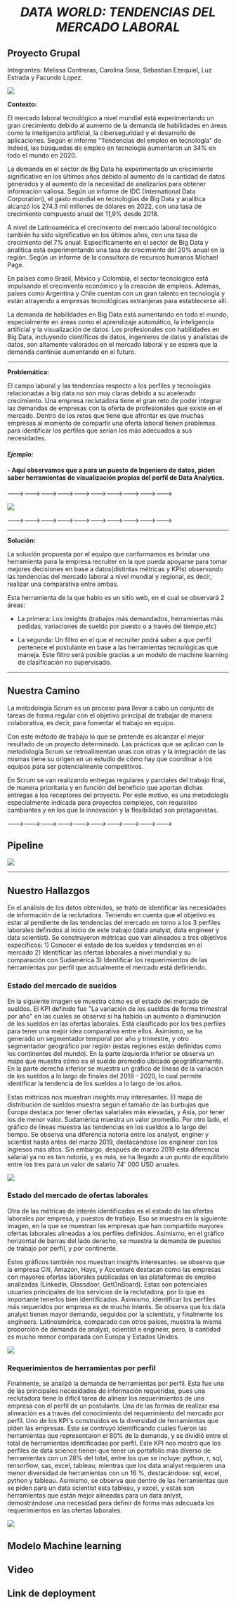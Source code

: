 # <center>***DATA WORLD: TENDENCIAS DEL MERCADO LABORAL*** </center>

## Proyecto Grupal

Integrantes: Melissa Contreras, Carolina Sosa, Sebastian Ezequiel, Luz Estrada y Facundo Lopez.

![](https://www.infoposiciones.net/wp-content/uploads/mercado-trabajo-Large-1.jpg)


**Contexto:** 
 
El mercado laboral tecnológico a nivel mundial está experimentando un gran crecimiento debido al aumento de la demanda de habilidades en áreas como la inteligencia artificial, la ciberseguridad y el desarrollo de aplicaciones. Según el informe "Tendencias del empleo en tecnología" de Indeed, las búsquedas de empleo en tecnología aumentaron un 34% en todo el mundo en 2020.

La demanda en el sector de Big Data ha experimentado un crecimiento significativo en los últimos años debido al aumento de la cantidad de datos generados y al aumento de la necesidad de analizarlos para obtener información valiosa. Según un informe de IDC (International Data Corporation), el gasto mundial en tecnologías de Big Data y analítica alcanzó los 274.3 mil millones de dólares en 2022, con una tasa de crecimiento compuesto anual del 11,9% desde 2018.

A nivel de Latinoamérica el crecimiento del mercado laboral tecnológico también ha sido significativo en los últimos años, con una tasa de crecimiento del 7% anual. Específicamente en el sector de Big Data y analítica está experimentando una tasa de crecimiento del 20% anual en la región. Según un informe de la consultora de recursos humanos Michael Page.

En países como Brasil, México y Colombia, el sector tecnológico está impulsando el crecimiento económico y la creación de empleos. Además, países como Argentina y Chile cuentan con un gran talento en tecnología y están atrayendo a empresas tecnológicas extranjeras para establecerse allí.

La demanda de habilidades en Big Data está aumentando en todo el mundo, especialmente en áreas como el aprendizaje automático, la inteligencia artificial y la visualización de datos. Los profesionales con habilidades en Big Data, incluyendo científicos de datos, ingenieros de datos y analistas de datos, son altamente valorados en el mercado laboral y se espera que la demanda continúe aumentando en el futuro.


 ---
 **Problemática:**

 El campo laboral y las tendencias respecto a los perfiles y tecnologías relacionadas a big data no son muy claras debido a su acelerado crecimiento. Una empresa reclutadora tiene el gran reto de poder integrar las demandas de empresas con la oferta de profesionales que existe en el mercado. Dentro de los retos que tiene que afrontar es que muchas empresas al momento de compartir una oferta laboral tienen problemas para identificar los perfiles que serían los más adecuados a sus necesidades.



#### *Ejemplo:*
#### - Aquí observamos que a para un puesto de Ingeniero de datos, piden    saber herramientas de visualización propias del perfil de Data Analytics. 

--->--->--->--->--->--->--->--->--->--->

 <img src = 'ejemplo-anuncio.png' ><p>
 --->--->--->--->--->--->--->--->--->--->
 
 ---
  **Solución:**

   La solución propuesta por el equipo que conformamos es brindar una herramienta para la empresa recruiter en la que pueda apoyarse para tomar mejores decisiones en base a datos(distintas métricas y KPIs) observando las tendencias del mercado laboral a nivel mundial y regional, es decir, realizar una comparativa entre ambas.

   Esta herramienta de la que hablo es un sitio web, en el cual se observará 2 áreas:
   - La primera: Los insights (trabajos más demandados, herramientas más pedidas, variaciones de sueldo por puesto o a través del tiempo,etc)

   - La segunda: Un filtro en el que el recruiter podrá saber a que perfil pertenece el postulante en base a las herramientas tecnológicas que maneja.
   Este filtro será posible gracias a un modelo de machine learning de clasificación no supervisado.




 ---

## Nuestra Camino

La metodología Scrum es un proceso para llevar a cabo un conjunto de tareas de forma regular con el objetivo principal de trabajar de manera colaborativa, es decir, para fomentar el trabajo en equipo.

Con este método de trabajo lo que se pretende es alcanzar el mejor resultado de un proyecto determinado. Las prácticas que se aplican con la metodología Scrum se retroalimentan unas con otras y la integración de las mismas tiene su origen en un estudio de cómo hay que coordinar a los equipos para ser potencialmente competitivos.

En Scrum se van realizando entregas regulares y parciales del trabajo final, de manera prioritaria y en función del beneficio que aportan dichas entregas a los receptores del proyecto. Por este motivo, es una metodología especialmente indicada para proyectos complejos, con requisitos cambiantes y en los que la innovación y la flexibilidad son protagonistas.



--->--->--->--->--->--->--->--->--->--->

## **Pipeline**

<img src = 'pipeline.png' ><p>

 ---

## Nuestro Hallazgos
<p>En el análisis de los datos obtenidos, se trató de identificar las necesidades de información de la reclutadora. Teniendo en cuenta que el objetivo es estar al pendiente de las tendencias del mercado en torno a los 3 perfiles laborales definidos al inicio de este trabajo (data analyst, data engineer y data scientist).
 Se construyeron métricas que van alineados a tres objetivos específicos: 
 1) Conocer el estado de los sueldos y tendencias en el mercado
 2) Identificar las ofertas laborales a nivel mundial y su comparación con Sudamérica
 3) Identificar los requerimientos de las herramientas por perfil que actualmente el mercado está definiendo.<p> 

 ### **Estado del mercado de sueldos**
 
<p>En la siguiente imagen se muestra cómo es el estado del mercado de sueldos. El KPI definido fue "La variación de los sueldos de forma trimestral por año" en las cuales se observa si ha habido un aumento o disminución de los sueldos en las ofertas laborales. Está clasificado por los tres perfiles para tener una mejor idea comparativa entre ellos. Asimismo, se ha generado un segmentador temporal por año y trimestre, y otro segmentador geográfico por región (estas regiones están definidas como los continentes del mundo). En la parte izquierda inferior se observa un mapa que muestra cómo es el sueldo promedio ubicado geográficamente. En la parte derecha inferior se muestra un gráfico de líneas de la variación de los sueldos a lo largo de finales del 2018 - 2020, lo cual permite identificar la tendencia de los sueldos a lo largo de los años.<p>
 
<p> Estas métricas nos muestran insights muy interesantes. El mapa de distribución de sueldos muestra según el tamaño de las burbujas que Europa destaca por tener ofertas salariales más elevadas, y Asia, por tener los de menor valor. Sudamérica muestra un valor promedio. Por otro lado, el gráfico de líneas muestra las tendencias en los sueldos a lo largo del tiempo. Se observa una diferencia notoria entre los analyst, enginer y scientist hasta antes del marzo 2019, destacandose los engineer con los ingresos más altos. Sin embargo, después de marzo 2019 esta diferencia salarial ya no es tan notoria, y es más, se ha llegado a un punto de equilibrio entre los tres para un valor de salario 74' 000 USD anuales. <p> 
 

 <img src = 'Estado mercado sueldos.png' ><p>
  
 ### **Estado del mercado de ofertas laborales**
  
<p> Otra de las métricas de interés identificadas es el estado de las ofertas laborales por empresa, y puestos de trabajo. Eso se muestra en la siguiente imagen, en la que se muestran las empresas que han compartido mayores ofertas laborales alineadas a los perfiles definidos. Asimismo, en el gráfico horizontal de barras del lado derecho, se muestra la demanda de puestos de trabajo por perfil, y por continente.
  
  Estos gráficos también nos muestran insights interesantes. se observa que la empresa Citi, Amazon, Hays, y Accenture destacan como las empresas con mayores ofertas laborales publicadas en las plataformas de empleo analizadas (LinkedIn, Glassdoor, GetOnBoard). Estas son potenciales usuarios principales de los servicios de la reclutadora, por lo que es importante tenerlos bien identificados. Asimismo, identificar los perfiles más requeridos por empresa es de mucho interés. Se observa que los data analyst tienen mayor demanda, seguidos por la scientists, y finalmente los engineers. Latinoamérica, comparado con otros países, muestra la misma proporción de demanda de analyst, scientist e engineer, pero, la cantidad es mucho menor comparada con Europa y Estados Unidos. <p>
  
  
 <img src = 'Estado mercado ofertas laborale.png' ><p>
  
   ### **Requerimientos de herramientas por perfil**
  
<p>  Finalmente, se analizó la demanda de herramientas por perfil. Esta fue una de las principales necesidades de información requeridas, pues una reclutadora tiene la difícil tarea de alinear los requerimientos de una empresa con el perfil de un postulante. Una de las formas de realizar esa alineación es a través del conocimiento del requerimiento del mercado por perfil. Uno de los KPI's construidos es la diversidad de herramientas que piden las empresas. Este se contruyó identificando cuáles fueron las herramientas que representaron el 80% de la demanda, y se dividió entre el total de herramientas identificadas por perfil. Este KPI nos mostró que los perfiles de data science tienen que tener un portafolio más diverso de herramientas con un 28% del total, entre los que se incluye: python, r, sql, tensorflow, sas, excel, tableau; mientras que los data analyst requieren una menor diversidad de herramientas con un 16 %, destacándose: sql, excel, python y tableau. Asimismo, se observa que dentro de las herramientas que se piden para un data scientist esta tableau, y excel, y estas son herramientas que están mejor alineadas para un data anlyst, demostrándose una necesidad para definir de forma más adecuada los requerimientos en las ofertas laborales. <p>
  
  
 <img src = 'Requerimientos herramientas por perfil.png' ><p>


 ## Modelo Machine learning
 
  ## Video
 

  ## Link de deployment

 
